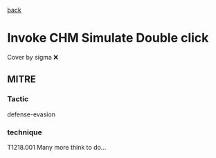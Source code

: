[back](../index.md)
# Invoke CHM Simulate Double click
Cover by sigma :x: 
## MITRE
### Tactic
defense-evasion
### technique
T1218.001
Many more think to do...